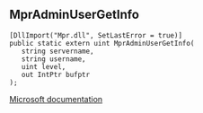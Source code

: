 ## MprAdminUserGetInfo

```
[DllImport("Mpr.dll", SetLastError = true)]
public static extern uint MprAdminUserGetInfo(
   string servername,
   string username,
   uint level,
   out IntPtr bufptr
);
```

[Microsoft documentation](https://docs.microsoft.com/en-us/windows/win32/api/lmaccess/nf-lmaccess-mpradminusergetinfo)
